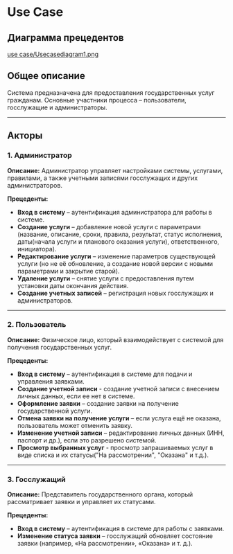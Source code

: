 # Use Case
## **Диаграмма прецедентов**

[use case/Usecasediagram1.png](https://github.com/IliaKataev/KataevZvedenuk/blob/957b86a4c7de889a2f2b3ca9d41105448389f97c/use%20case/Usecasediagram1.png)

## **Общее описание**

Система предназначена для предоставления государственных услуг гражданам. Основные участники процесса – пользователи, госслужащие и администраторы.

---

## **Акторы**

### **1. Администратор**

**Описание:** Администратор управляет настройками системы, услугами, правилами, а также учетными записями госслужащих и других администраторов.

**Прецеденты:**

- **Вход в систему** – аутентификация администратора для работы в системе.
- **Создание услуги** – добавление новой услуги с параметрами (название, описание, сроки, правила, результат, статус исполнения, даты(начала услуги и планового оказания услуги), ответственного, инициатора).
- **Редактирование услуги** – изменение параметров существующей услуги (но не её обновление, а создание новой версии с новыми параметрами и закрытие старой).
- **Удаление услуги** – снятие услуги с предоставления путем установки даты окончания действия.
- **Создание учетных записей** – регистрация новых госслужащих и администраторов.

---

### **2. Пользователь**

**Описание:** Физическое лицо, который взаимодействует с системой для получения государственных услуг.

**Прецеденты:**

- **Вход в систему** – аутентификация в системе для подачи и управления заявками.
- **Создание учетной записи** - создание учетной записи с внесением личных данных, если ее нет в системе.
- **Оформление заявки** – создание заявки на получение государственной услуги.
- **Отмена заявки на получение услуги** – если услуга ещё не оказана, пользователь может отменить заявку.
- **Изменение учетной записи** – редактирование личных данных (ИНН, паспорт и др.), если это разрешено системой.
- **Просмотр выбранных услуг** - просмотр запрашиваемых услуг в виде списка и их статусы("На рассмотрении", "Оказана" и т.д.). 

---

### **3. Госслужащий**

**Описание:** Представитель государственного органа, который рассматривает заявки и управляет их статусами.

**Прецеденты:**

- **Вход в систему** – аутентификация в системе для работы с заявками.
- **Изменение статуса заявки** – госслужащий обновляет состояние заявки (например, «На рассмотрении», «Оказана» и т. д.).
